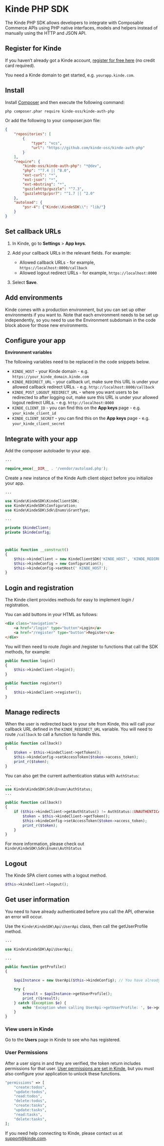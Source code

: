 # Kinde PHP SDK

The Kinde PHP SDK allows developers to integrate with Composable Commerce APIs using PHP native interfaces, models and helpers instead of manually using the HTTP and JSON API.

## Register for Kinde

If you haven’t already got a Kinde account, [register for free here](http://app.kinde.com/register) (no credit card required).

You need a Kinde domain to get started, e.g. `yourapp.kinde.com`.

## Install

Install [Composer](https://getcomposer.org/) and then execute the following command:

```bash
php composer.phar require kinde-oss/kinde-auth-php
```

Or add the following to your composer.json file:

```json
{
    "repositories": [
        {
            "type": "vcs",
            "url": "https://github.com/kinde-oss/kinde-auth-php"
        }
    ],
    "require": {
        "kinde-oss/kinde-auth-php": "*@dev",
        "php": "^7.4 || ^8.0",
        "ext-curl": "*",
        "ext-json": "*",
        "ext-mbstring": "*",
        "guzzlehttp/guzzle": "^7.3",
        "guzzlehttp/psr7": "^1.7 || ^2.0"
    },
    "autoload": {
        "psr-4": {"Kinde\\KindeSDK\\": "lib/"}
    }
}
```

## Set callback URLs

1. In Kinde, go to **Settings** > **App keys**.
2. Add your callback URLs in the relevant fields. For example:

    - Allowed callback URLs - for example, `https://localhost:8000/callback`
    - Allowed logout redirect URLs - for example, `https://localhost:8000`

3. Select **Save**.

## Add environments

Kinde comes with a production environment, but you can set up other environments if you want to. Note that each environment needs to be set up independently, so you need to use the Environment subdomain in the code block above for those new environments.

## Configure your app

**Environment variables**

The following variables need to be replaced in the code snippets below.

-   `KINDE_HOST` - your Kinde domain - e.g. `https://your_kinde_domain.kinde.com`
-   `KINDE_REDIRECT_URL` - your callback url, make sure this URL is under your allowed callback redirect URLs. - e.g. `http://localhost:8000/callback`
-   `KINDE_POST_LOGOUT_REDIRECT_URL` - where you want users to be redirected to after logging out, make sure this URL is under your allowed logout redirect URLs. - e.g. `http://localhost:8000`
-   `KINDE_CLIENT_ID` - you can find this on the **App keys** page - e.g. `your_kinde_client_id`
-   `KINDE_CLIENT_SECRET` - you can find this on the **App keys** page - e.g. `your_kinde_client_secret`

## Integrate with your app

Add the composer autoloader to your app.

```php
...

require_once(__DIR__ . '/vendor/autoload.php');

```

Create a new instance of the Kinde Auth client object before you initialize your app.

```php
...

use Kinde\KindeSDK\KindeClientSDK;
use Kinde\KindeSDK\Configuration;
use Kinde\KindeSDK\Sdk\Enums\GrantType;

...

private $kindeClient;
private $kindeConfig;



public function __construct()
{
    $this->kindeClient = new KindeClientSDK('KINDE_HOST', 'KINDE_REDIRECT_URL', 'KINDE_CLIENT_ID', 'KINDE_CLIENT_SECRET', 'KINDE_GRANT_TYPE', 'KINDE_POST_LOGOUT_REDIRECT_URL');
    $this->kindeConfig = new Configuration();
    $this->kindeConfig->setHost(' KINDE_HOST');
}
```

## Login and registration

The Kinde client provides methods for easy to implement login / registration.

You can add buttons in your HTML as follows:

```html
<div class="navigation">
    <a href="/login" type="button">Login</a>
    <a href="/register" type="button">Register</a>
</div>
```

You will then need to route /login and /register to functions that call the SDK methods, for example:

```php
public function login()
{
    $this->kindeClient->login();
}

public function register()
{
    $this->kindeClient->register();
}
```

## Manage redirects

When the user is redirected back to your site from Kinde, this will call your callback URL defined in the `KINDE_REDIRECT_URL` variable. You will need to route `/callback` to call a function to handle this.

```php
public function callback()
{
    $token = $this->kindeClient->getToken();
    $this->kindeConfig->setAccessToken($token->access_token);
    print_r($token);
}
```

You can also get the current authentication status with `AuthStatus`:
```php
...
use Kinde\KindeSDK\Sdk\Enums\AuthStatus;
...

public function callback()
{
    if ($this->kindeClient->getAuthStatus() != AuthStatus::UNAUTHENTICATED) {
        $token = $this->kindeClient->getToken();
        $this->kindeConfig->setAccessToken($token->access_token);
        print_r($token);
    }
}
```
For more information, please check out `Kinde\KindeSDK\Sdk\Enums\AuthStatus`

## Logout

The Kinde SPA client comes with a logout method.

```php
$this->kindeClient->logout();
```

## Get user information

You need to have already authenticated before you call the API, otherwise an error will occur.

Use the `Kinde\KindeSDK\Api\UserApi` class, then call the getUserProfile method.

```php
...

use Kinde\KindeSDK\Api\UserApi;

...

public function getProfile()
{

    $apiInstance = new UserApi($this->kindeConfig); // You have already defined `$this->kindeConfig` in the construction function

    try {
        $result = $apiInstance->getUserProfile();
        print_r($result);
    } catch (Exception $e) {
        echo 'Exception when calling UserApi->getUserProfile: ', $e->getMessage(), PHP_EOL;
    }
}
```

### View users in Kinde

Go to the **Users** page in Kinde to see who has registered.

### User Permissions

After a user signs in and they are verified, the token return includes permissions for that user. [User permissions are set in Kinde](https://kinde.com/docs/user-management/user-permissions), but you must also configure your application to unlock these functions.

```php
"permissions" => [
    "create:todos",
    "update:todos",
    "read:todos",
    "delete:todos",
    "create:tasks",
    "update:tasks",
    "read:tasks",
    "delete:tasks",
];
```

If you need help connecting to Kinde, please contact us at [support@kinde.com](mailto:support@kinde.com).
